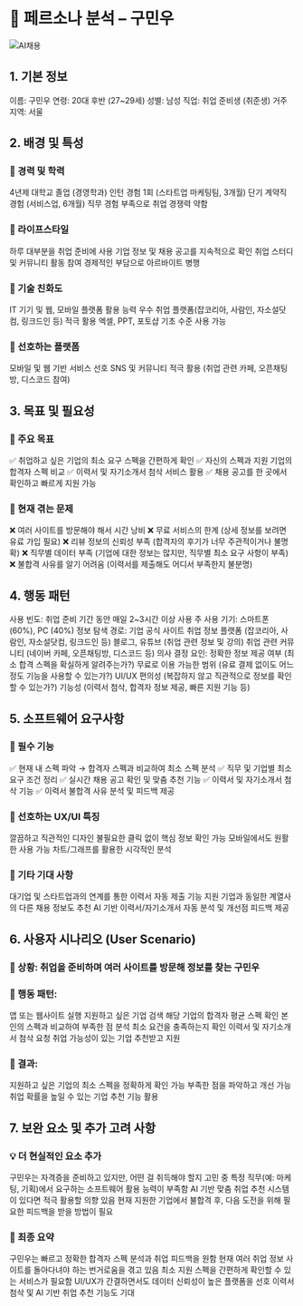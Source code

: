 # 📌 페르소나 분석 – 구민우
![AI채용](https://aicreation-file.miricanvas.com/images/txt2img/2025/02/17/11/6e57708d-1802-4999-ab8d-05efbe4805e4.jpg?mode=modal)
## 1. 기본 정보
이름: 구민우
연령: 20대 후반 (27~29세)
성별: 남성
직업: 취업 준비생 (취준생)
거주 지역: 서울
## 2. 배경 및 특성
### 📌 경력 및 학력
4년제 대학교 졸업 (경영학과)
인턴 경험 1회 (스타트업 마케팅팀, 3개월)
단기 계약직 경험 (서비스업, 6개월)
직무 경험 부족으로 취업 경쟁력 약함
### 📌 라이프스타일
하루 대부분을 취업 준비에 사용
기업 정보 및 채용 공고를 지속적으로 확인
취업 스터디 및 커뮤니티 활동 참여
경제적인 부담으로 아르바이트 병행
### 📌 기술 친화도
IT 기기 및 웹, 모바일 플랫폼 활용 능력 우수
취업 플랫폼(잡코리아, 사람인, 자소설닷컴, 링크드인 등) 적극 활용
엑셀, PPT, 포토샵 기초 수준 사용 가능
### 📌 선호하는 플랫폼
모바일 및 웹 기반 서비스 선호
SNS 및 커뮤니티 적극 활용 (취업 관련 카페, 오픈채팅방, 디스코드 참여)
## 3. 목표 및 필요성
### 📌 주요 목표
✅ 취업하고 싶은 기업의 최소 요구 스펙을 간편하게 확인
✅ 자신의 스펙과 지원 기업의 합격자 스펙 비교
✅ 이력서 및 자기소개서 첨삭 서비스 활용
✅ 채용 공고를 한 곳에서 확인하고 빠르게 지원 가능

### 📌 현재 겪는 문제
❌ 여러 사이트를 방문해야 해서 시간 낭비
❌ 무료 서비스의 한계 (상세 정보를 보려면 유료 가입 필요)
❌ 리뷰 정보의 신뢰성 부족 (합격자의 후기가 너무 주관적이거나 불명확)
❌ 직무별 데이터 부족 (기업에 대한 정보는 많지만, 직무별 최소 요구 사항이 부족)
❌ 불합격 사유를 알기 어려움 (이력서를 제출해도 어디서 부족한지 불분명)

## 4. 행동 패턴
사용 빈도: 취업 준비 기간 동안 매일 2~3시간 이상 사용
주 사용 기기: 스마트폰 (60%), PC (40%)
정보 탐색 경로:
기업 공식 사이트
취업 정보 플랫폼 (잡코리아, 사람인, 자소설닷컴, 링크드인 등)
블로그, 유튜브 (취업 관련 정보 및 강의)
취업 관련 커뮤니티 (네이버 카페, 오픈채팅방, 디스코드 등)
의사 결정 요인:
정확한 정보 제공 여부 (최소 합격 스펙을 확실하게 알려주는가?)
무료로 이용 가능한 범위 (유료 결제 없이도 어느 정도 기능을 사용할 수 있는가?)
UI/UX 편의성 (복잡하지 않고 직관적으로 정보를 확인할 수 있는가?)
기능성 (이력서 첨삭, 합격자 정보 제공, 빠른 지원 기능 등)
## 5. 소프트웨어 요구사항
### 📌 필수 기능
✅ 현재 내 스펙 파악 → 합격자 스펙과 비교하여 최소 스펙 분석
✅ 직무 및 기업별 최소 요구 조건 정리
✅ 실시간 채용 공고 확인 및 맞춤 추천 기능
✅ 이력서 및 자기소개서 첨삭 기능
✅ 이력서 불합격 사유 분석 및 피드백 제공

### 📌 선호하는 UX/UI 특징
깔끔하고 직관적인 디자인
불필요한 클릭 없이 핵심 정보 확인 가능
모바일에서도 원활한 사용 가능
차트/그래프를 활용한 시각적인 분석
### 📌 기타 기대 사항
대기업 및 스타트업과의 연계를 통한 이력서 자동 제출 기능
지원 기업과 동일한 계열사의 다른 채용 정보도 추천
AI 기반 이력서/자기소개서 자동 분석 및 개선점 피드백 제공
## 6. 사용자 시나리오 (User Scenario)
### 📌 상황: 취업을 준비하며 여러 사이트를 방문해 정보를 찾는 구민우

### 📌 행동 패턴:

앱 또는 웹사이트 실행
지원하고 싶은 기업 검색
해당 기업의 합격자 평균 스펙 확인
본인의 스펙과 비교하여 부족한 점 분석
최소 요건을 충족하는지 확인
이력서 및 자기소개서 첨삭 요청
취업 가능성이 있는 기업 추천받고 지원
### 📌 결과:

지원하고 싶은 기업의 최소 스펙을 정확하게 확인 가능
부족한 점을 파악하고 개선 가능
취업 확률을 높일 수 있는 기업 추천 기능 활용
## 7. 보완 요소 및 추가 고려 사항
### 💡 더 현실적인 요소 추가
구민우는 자격증을 준비하고 있지만, 어떤 걸 취득해야 할지 고민 중
특정 직무(예: 마케팅, 기획)에서 요구하는 소프트웨어 활용 능력이 부족함
AI 기반 맞춤 취업 추천 시스템이 있다면 적극 활용할 의향 있음
현재 지원한 기업에서 불합격 후, 다음 도전을 위해 필요한 피드백을 받을 방법이 필요
### 📌 최종 요약
구민우는 빠르고 정확한 합격자 스펙 분석과 취업 피드백을 원함
현재 여러 취업 정보 사이트를 돌아다녀야 하는 번거로움을 겪고 있음
최소 지원 스펙을 간편하게 확인할 수 있는 서비스가 필요함
UI/UX가 간결하면서도 데이터 신뢰성이 높은 플랫폼을 선호
이력서 첨삭 및 AI 기반 취업 추천 기능도 기대
